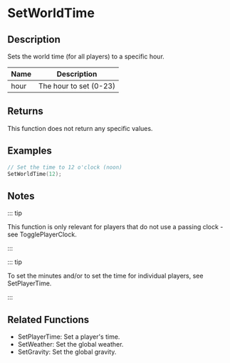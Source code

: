 # SetWorldTime

## Description

Sets the world time (for all players) to a specific hour.

| Name | Description            |
| ---- | ---------------------- |
| hour | The hour to set (0-23) |

## Returns

This function does not return any specific values.

## Examples

```c
// Set the time to 12 o'clock (noon)
SetWorldTime(12);
```

## Notes

::: tip

This function is only relevant for players that do not use a passing clock - see TogglePlayerClock.

:::

::: tip

To set the minutes and/or to set the time for individual players, see SetPlayerTime.

:::

## Related Functions

- SetPlayerTime: Set a player's time.
- SetWeather: Set the global weather.
- SetGravity: Set the global gravity.

